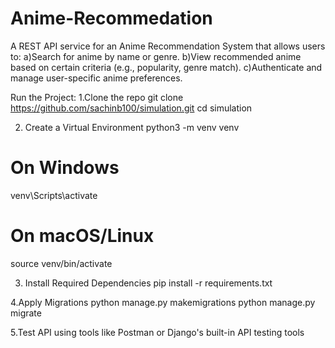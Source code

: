 # Anime-Recommedation
A REST API service for an Anime Recommendation System that allows
users to:
 a)Search for anime by name or genre.
b)View recommended anime based on certain criteria (e.g., popularity, genre
match).
c)Authenticate and manage user-specific anime preferences.


Run the Project:
1.Clone the repo
git clone https://github.com/sachinb100/simulation.git
cd simulation

2. Create a Virtual Environment
python3 -m venv venv
# On Windows
venv\Scripts\activate
# On macOS/Linux
source venv/bin/activate


3. Install Required Dependencies
pip install -r requirements.txt


4.Apply Migrations
python manage.py makemigrations
python manage.py migrate 

5.Test  API using tools like Postman or Django's built-in API testing tools
